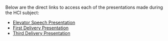 Below are the direct links to access each of the presentations made during the HCI subject:
- [Elevator Speech Presentation]()
- [First Delivery Presentation](./First%20Delivery/FirstDelivery-Presentation.pdf)
- [Third Delivery Presentation](./Third%20Delivery/Final%20Delivery%20Presentation%20-%20Usability%20Test%20Report.pdf)
